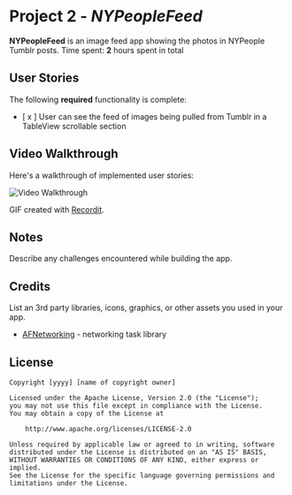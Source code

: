 # Project 2 - *NYPeopleFeed*

**NYPeopleFeed** is an image feed app showing the photos in NYPeople Tumblr posts.
Time spent: **2** hours spent in total

## User Stories

The following **required** functionality is complete:

- [ x ] User can see the feed of images being pulled from Tumblr in a TableView scrollable section


## Video Walkthrough

Here's a walkthrough of implemented user stories:

<img src='https://recordit.co/' title='Video Walkthrough' width='' alt='Video Walkthrough' />

GIF created with [Recordit](http://g.recordit.co).

## Notes

Describe any challenges encountered while building the app.

## Credits

List an 3rd party libraries, icons, graphics, or other assets you used in your app.

- [AFNetworking](https://github.com/AFNetworking/AFNetworking) - networking task library

## License

    Copyright [yyyy] [name of copyright owner]

    Licensed under the Apache License, Version 2.0 (the "License");
    you may not use this file except in compliance with the License.
    You may obtain a copy of the License at

        http://www.apache.org/licenses/LICENSE-2.0

    Unless required by applicable law or agreed to in writing, software
    distributed under the License is distributed on an "AS IS" BASIS,
    WITHOUT WARRANTIES OR CONDITIONS OF ANY KIND, either express or implied.
    See the License for the specific language governing permissions and
    limitations under the License.
